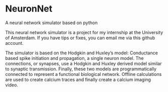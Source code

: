 # NeuronNet
A neural network simulator based on python

This neural network simulator is a project for my internship at the University of Amsterdam.
If you have tips or fixes, you can email me via this github account.

The simulator is based on the Hodgkin and Huxley’s model: Conductance based spike initiation and propagation, a single neuron model. The connections, or synapses, use a Hodgkin and Huxley derived model similar to synaptic transmission. Finally, these two models are programmatically connected to represent a functional biological network. Offline calculations are used to create calcium traces and finally create a calcium imaging video.
